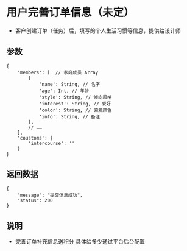 # 用户完善订单信息（未定）

- 客户创建订单（任务）后，填写的个人生活习惯等信息，提供给设计师

## 参数

    {
        'members': [  // 家庭成员 Array
            {
                'name': String, // 名字
                'age': Int, // 年龄
                'style': String, // 倾向风格
                'interest': String, // 爱好
                'color': String, // 偏爱颜色
                'info': String, // 备注
            },
            // ……
        ],
        'coustoms': {
            'intercourse': ''
        }
    }

## 返回数据

    {
        "message": "提交信息成功",
        "status": 200
    }

## 说明

- 完善订单补充信息送积分 具体给多少通过平台后台配置
